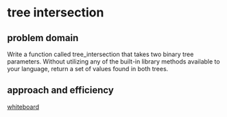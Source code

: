 # tree intersection

## problem domain

Write a function called tree_intersection that takes two binary tree parameters.
Without utilizing any of the built-in library methods available to your language, return a set of values found in both trees.

## approach and efficiency

[whiteboard]()